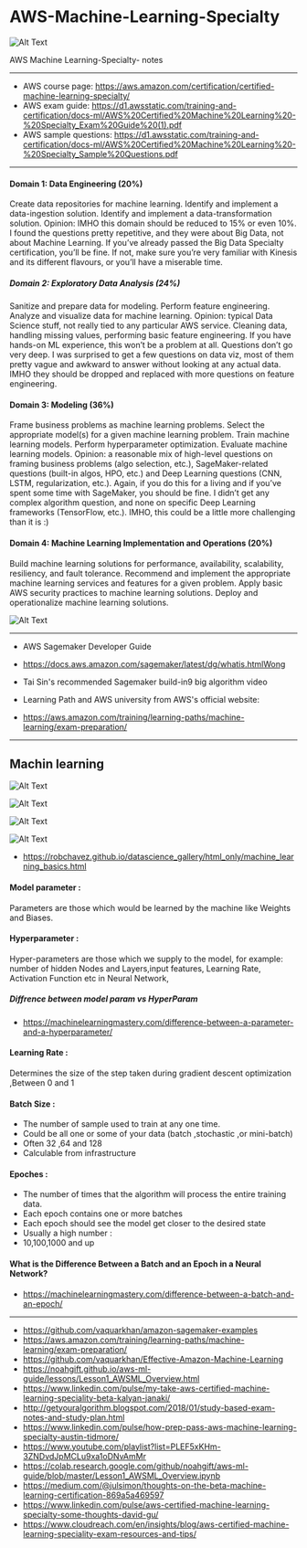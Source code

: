 # AWS-Machine-Learning-Specialty

![Alt Text](https://miro.medium.com/max/513/1*YJIqo0jSZsLF0I9qaRs4RA.png)


AWS Machine Learning-Specialty-  notes 

-----------------

- AWS course page: https://aws.amazon.com/certification/certified-machine-learning-specialty/
- AWS exam guide: https://d1.awsstatic.com/training-and-certification/docs-ml/AWS%20Certified%20Machine%20Learning%20-%20Specialty_Exam%20Guide%20(1).pdf
- AWS sample questions: https://d1.awsstatic.com/training-and-certification/docs-ml/AWS%20Certified%20Machine%20Learning%20-%20Specialty_Sample%20Questions.pdf

-----------------------------------------

#### Domain 1: Data Engineering (20%)
Create data repositories for machine learning.
Identify and implement a data-ingestion solution.
Identify and implement a data-transformation solution.
Opinion: IMHO this domain should be reduced to 15% or even 10%. I found the questions pretty repetitive, and they were about Big Data, not about Machine Learning. If you’ve already passed the Big Data Specialty certification, you’ll be fine. If not, make sure you’re very familiar with Kinesis and its different flavours, or you’ll have a miserable time.

##### Domain 2: Exploratory Data Analysis (24%)
Sanitize and prepare data for modeling.
Perform feature engineering.
Analyze and visualize data for machine learning.
Opinion: typical Data Science stuff, not really tied to any particular AWS service. Cleaning data, handling missing values, performing basic feature engineering. If you have hands-on ML experience, this won’t be a problem at all. Questions don’t go very deep. I was surprised to get a few questions on data viz, most of them pretty vague and awkward to answer without looking at any actual data. IMHO they should be dropped and replaced with more questions on feature engineering.

#### Domain 3: Modeling (36%)
Frame business problems as machine learning problems.
Select the appropriate model(s) for a given machine learning problem.
Train machine learning models.
Perform hyperparameter optimization.
Evaluate machine learning models.
Opinion: a reasonable mix of high-level questions on framing business problems (algo selection, etc.), SageMaker-related questions (built-in algos, HPO, etc.) and Deep Learning questions (CNN, LSTM, regularization, etc.). Again, if you do this for a living and if you’ve spent some time with SageMaker, you should be fine. I didn’t get any complex algorithm question, and none on specific Deep Learning frameworks (TensorFlow, etc.). IMHO, this could be a little more challenging than it is :)

#### Domain 4: Machine Learning Implementation and Operations (20%)
Build machine learning solutions for performance, availability, scalability, resiliency, and fault tolerance.
Recommend and implement the appropriate machine learning services and features for a given problem.
Apply basic AWS security practices to machine learning solutions.
Deploy and operationalize machine learning solutions.



![Alt Text](https://d1.awsstatic.com/training-and-certification/machinelearning/path_ml-exam-preparation.0849ffc65449f465503b5d3b92410677a2ca62b3.png)

-----------------------

- AWS Sagemaker Developer Guide 
- https://docs.aws.amazon.com/sagemaker/latest/dg/whatis.htmlWong 

- Tai Sin's recommended Sagemaker build-in9 big algorithm video

- Learning Path and AWS university from AWS's official website:
- https://aws.amazon.com/training/learning-paths/machine-learning/exam-preparation/

----------------------------
## Machin learning

![Alt Text](https://www.analyticsvidhya.com/wp-content/uploads/2015/06/machine-learning-types.png)

![Alt Text](https://www.sparkmythought.com/wp-content/uploads/2019/04/machine-learning-hierarchy.jpg)


![Alt Text](https://miro.medium.com/max/1252/1*KFQI59Yv7m1f3fwG68KSEA.jpeg)

![Alt Text](https://www.mindmeister.com/export/image/969402186?height=600&t=MITG7ZIKaz&variable_size=1&width=1200)

- https://robchavez.github.io/datascience_gallery/html_only/machine_learning_basics.html


 #### Model parameter :
   Parameters are those which would be learned by the machine like Weights and Biases.
 
 #### Hyperparameter :  
 Hyper-parameters are those which we supply to the model, for example: number of hidden Nodes and Layers,input features, Learning Rate, Activation Function etc in Neural Network,
 
##### Diffrence between model param vs HyperParam
- https://machinelearningmastery.com/difference-between-a-parameter-and-a-hyperparameter/
 
 
 #### Learning Rate : 
 Determines the size of the step taken during gradient descent optimization ,Between 0 and 1
 
 #### Batch Size :
 -  The number of sample used to train at any one time.
 -  Could be all one or some of your data (batch ,stochastic ,or mini-batch)
 -  Often 32 ,64 and 128 
 -  Calculable from infrastructure
 
 #### Epoches :
-  The number of times that the algorithm will process the entire  training data.
- Each epoch contains one or more batches
- Each epoch should see the model get closer to the desired state
- Usually a high number :
- 10,100,1000 and up

#### What is the Difference Between a Batch and an Epoch in a Neural Network?

- https://machinelearningmastery.com/difference-between-a-batch-and-an-epoch/
 
-----------------------------
- https://github.com/vaquarkhan/amazon-sagemaker-examples
- https://aws.amazon.com/training/learning-paths/machine-learning/exam-preparation/
- https://github.com/vaquarkhan/Effective-Amazon-Machine-Learning
- https://noahgift.github.io/aws-ml-guide/lessons/Lesson1_AWSML_Overview.html
- https://www.linkedin.com/pulse/my-take-aws-certified-machine-learning-speciality-beta-kalyan-janaki/
- http://getyouralgorithm.blogspot.com/2018/01/study-based-exam-notes-and-study-plan.html
- https://www.linkedin.com/pulse/how-prep-pass-aws-machine-learning-specialty-austin-tidmore/
- https://www.youtube.com/playlist?list=PLEF5xKHm-3ZNDvdJpMCLu9xa1oDNvAmMr
- https://colab.research.google.com/github/noahgift/aws-ml-guide/blob/master/Lesson1_AWSML_Overview.ipynb
- https://medium.com/@julsimon/thoughts-on-the-beta-machine-learning-certification-869a5a469597
- https://www.linkedin.com/pulse/aws-certified-machine-learning-specialty-some-thoughts-david-gu/
- https://www.cloudreach.com/en/insights/blog/aws-certified-machine-learning-speciality-exam-resources-and-tips/
